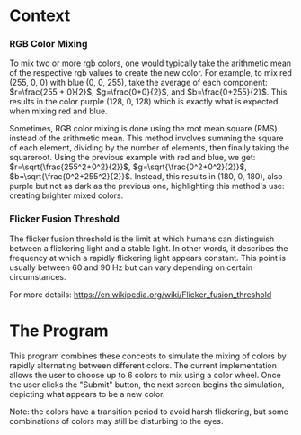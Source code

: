 # Context

### RGB Color Mixing

To mix two or more rgb colors, one would typically take the arithmetic mean of the respective rgb values to create the new color. For example, to mix red (255, 0, 0) with blue (0, 0, 255), take the average of each component: $r=\frac{255 + 0}{2}$, $g=\frac{0+0}{2}$, and $b=\frac{0+255}{2}$. This results in the color purple (128, 0, 128) which is exactly what is expected when mixing red and blue.

Sometimes, RGB color mixing is done using the root mean square (RMS) instead of the arithmetic mean. This method involves summing the square of each element, dividing by the number of elements, then finally taking the squareroot. Using the previous example with red and blue, we get: $r=\sqrt{\frac{255^2+0^2}{2}}$, $g=\sqrt{\frac{0^2+0^2}{2}}$, $b=\sqrt{\frac{0^2+255^2}{2}}$. Instead, this results in (180, 0, 180), also purple but not as dark as the previous one, highlighting this method's use: creating brighter mixed colors.

### Flicker Fusion Threshold

The flicker fusion threshold is  the limit at which humans can distinguish between a flickering light and a stable light. In other words, it describes the frequency at which a rapidly flickering light appears constant. This point is usually between 60 and 90 Hz but can vary depending on certain circumstances.

For more details: https://en.wikipedia.org/wiki/Flicker_fusion_threshold

# The Program

This program combines these concepts to simulate the mixing of colors by rapidly alternating between different colors. The current implementation allows the user to choose up to 6 colors to mix using a color wheel. Once the user clicks the "Submit" button, the next screen begins the simulation, depicting what appears to be a new color.

Note: the colors have a transition period to avoid harsh flickering, but some combinations of colors may still be disturbing to the eyes.
